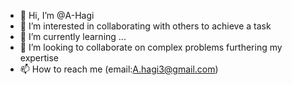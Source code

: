 - 👋 Hi, I’m @A-Hagi
- 👀 I’m interested in collaborating with others to achieve a task
- 🌱 I’m currently learning ...
- 💞️ I’m looking to collaborate on complex problems furthering my expertise
- 📫 How to reach me (email:A.hagi3@gmail.com)

<!---
A-Hagi/A-Hagi is a ✨ special ✨ repository because its `README.md` (this file) appears on your GitHub profile.
You can click the Preview link to take a look at your changes.
--->
